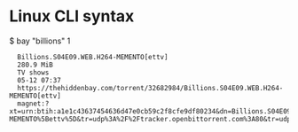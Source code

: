 # Linux CLI syntax

$ bay "billions" 1
    
      Billions.S04E09.WEB.H264-MEMENTO[ettv]
      280.9 MiB
      TV shows
      05-12 07:37
      https://thehiddenbay.com/torrent/32682984/Billions.S04E09.WEB.H264-MEMENTO[ettv]
      magnet:?xt=urn:btih:a1e1c43637454636d47e0cb59c2f8cfe9df80234&dn=Billions.S04E09.WEB.H264-MEMENTO%5Bettv%5D&tr=udp%3A%2F%2Ftracker.openbittorrent.com%3A80&tr=udp%3A%2F%2Ftracker.publicbt.com%3A80&tr=udp%3A%2F%2Ftracker.ccc.de%3A80


